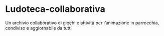 # Ludoteca-collaborativa
Un archivio collaborativo di giochi e attività per l’animazione in parrocchia, condiviso e aggiornabile da tutti
